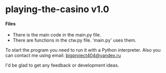 # playing-the-casino v1.0

#### Files
 - There is the main code in the main.py file.
 - There are functions in the ctw.py file. 'main.py' uses them.

To start the program you need to run it with a Python interpreter.
Also you can contact me using email: bigproject404@yandex.ru

I'd be glad to get any feedback or development ideas.
